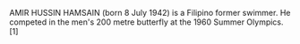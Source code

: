 AMIR HUSSIN HAMSAIN (born 8 July 1942) is a Filipino former swimmer. He competed in the men's 200 metre butterfly at the 1960 Summer Olympics.[1]

